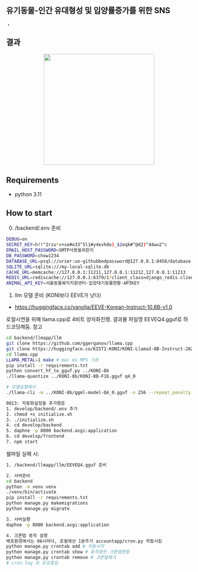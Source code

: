 ## 유기동물-인간 유대형성 및 입양률증가를 위한 SNS
<img width="9" alt="스크린샷 2024-12-19 오후 8 54 23" src="https://github.com/user-attachments/assets/21e2143b-8e13-4335-80ee-67ca0a9c9e91" />

## 결과
<img 
width="300" 
src="https://github.com/user-attachments/assets/6c4d0218-548e-45e1-9881-a7e4c52d9fdd"
style="display: block; margin: 0 auto; width: 300px;"
/>

## Requirements
- python 3.11

## How to start
0. /backend/.env 준비
```bash
DEBUG=on
SECRET_KEY=h!!^2rzu*v+se#o33^5l1#y4evhdo)_$2oqk#^@d2)^44wu2^c
EMAIL_HOST_PASSWORD=SMTP사용을위한키
DB_PASSWORD=chow1234
DATABASE_URL=psql://urser:un-githubbedpassword@127.0.0.1:8458/database
SQLITE_URL=sqlite:///my-local-sqlite.db
CACHE_URL=memcache://127.0.0.1:11211,127.0.0.1:11212,127.0.0.1:11213
REDIS_URL=rediscache://127.0.0.1:6379/1?client_class=django_redis.client.DefaultClient&password=ungithubbed-secret
ANIMAL_API_KEY=서울동물복지지원센터-입양대기동물현황-APIKEY
```
1. llm 모델 준비 (KONI보다 EEVE가 낫다)
* https://huggingface.co/yanolja/EEVE-Korean-Instruct-10.8B-v1.0

로컬시연을 위해 llama.cpp로 4비트 양자화진행. 결과물 파일명 EEVEQ4.gguf로 하드코딩해둠. 참고
```bash
cd backend/llmapp/llm
git clone https://github.com/ggerganov/llama.cpp
git clone https://huggingface.co/KISTI-KONI/KONI-Llama3-8B-Instruct-20240729
cd llama.cpp
LLAMA_METAL=1 make # mac m1 MPS 기준
pip install -r requirements.txt
python convert_hf_to_gguf.py ../KONI-8b
./llama-quantize ../KONI-8b/KONI-8B-F16.gguf q4_0

# 모델실행예시
./llama-cli -m ../KONI-8b/ggml-model-Q4_0.gguf -n 256 --repeat_penalty 1.0 --color -i -r "User:" -f prompts/chat-with-bob.txt

```



``` bash
0813: 자동화설정을 추가했음
1. develop/backend/.env 추가
2. chmod +x initialize.sh
3. ./initialize.sh
4. cd develop/backend
5. daphne -p 8000 backend.asgi:application
6. cd develop/frontend
7. npm start
```


쉘파일 실패 시:
``` bash
1. /backend/llmapp/llm/EEVEQ4.gguf 준비

2. 서버준비
cd backend
python -m venv venv
./venv/bin/activate
pip install -r requirements.txt
python manage.py makemigrations
python manage.py migrate

3. 서버실행
daphne -p 8000 backend.asgi:application

4. 크론탭 동작 설명
배포환경에서는 06시마다, 로컬에선 1분주기 accountapp/cron.py 작동시킴
python manage.py crontab add # 작동시작
python manage.py crontab show # 동작중인 크론탭현황
python manage.py crontab remove # 크론탭제거
# cron.log 로 로깅중임

```
